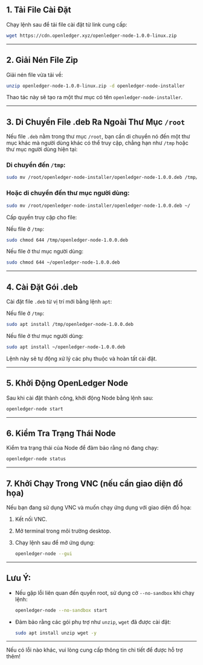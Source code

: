 
## 1. Tải File Cài Đặt
Chạy lệnh sau để tải file cài đặt từ link cung cấp:

```bash
wget https://cdn.openledger.xyz/openledger-node-1.0.0-linux.zip
```

---

## 2. Giải Nén File Zip
Giải nén file vừa tải về:

```bash
unzip openledger-node-1.0.0-linux.zip -d openledger-node-installer
```

Thao tác này sẽ tạo ra một thư mục có tên `openledger-node-installer`.

---

## 3. Di Chuyển File .deb Ra Ngoài Thư Mục `/root`
Nếu file `.deb` nằm trong thư mục `/root`, bạn cần di chuyển nó đến một thư mục khác mà người dùng khác có thể truy cập, chẳng hạn như `/tmp` hoặc thư mục người dùng hiện tại:

### Di chuyển đến `/tmp`:
```bash
sudo mv /root/openledger-node-installer/openledger-node-1.0.0.deb /tmp/
```

### Hoặc di chuyển đến thư mục người dùng:
```bash
sudo mv /root/openledger-node-installer/openledger-node-1.0.0.deb ~/
```

Cấp quyền truy cập cho file:

Nếu file ở `/tmp`:
```bash
sudo chmod 644 /tmp/openledger-node-1.0.0.deb
```

Nếu file ở thư mục người dùng:
```bash
sudo chmod 644 ~/openledger-node-1.0.0.deb
```

---

## 4. Cài Đặt Gói .deb
Cài đặt file `.deb` từ vị trí mới bằng lệnh `apt`:

Nếu file ở `/tmp`:
```bash
sudo apt install /tmp/openledger-node-1.0.0.deb
```

Nếu file ở thư mục người dùng:
```bash
sudo apt install ~/openledger-node-1.0.0.deb
```

Lệnh này sẽ tự động xử lý các phụ thuộc và hoàn tất cài đặt.

---

## 5. Khởi Động OpenLedger Node
Sau khi cài đặt thành công, khởi động Node bằng lệnh sau:

```bash
openledger-node start
```

---

## 6. Kiểm Tra Trạng Thái Node
Kiểm tra trạng thái của Node để đảm bảo rằng nó đang chạy:

```bash
openledger-node status
```

---

## 7. Khởi Chạy Trong VNC (nếu cần giao diện đồ họa)
Nếu bạn đang sử dụng VNC và muốn chạy ứng dụng với giao diện đồ họa:

1. Kết nối VNC.
2. Mở terminal trong môi trường desktop.
3. Chạy lệnh sau để mở ứng dụng:

   ```bash
   openledger-node --gui
   ```

---

## Lưu Ý:
- Nếu gặp lỗi liên quan đến quyền root, sử dụng cờ `--no-sandbox` khi chạy lệnh:

  ```bash
  openledger-node --no-sandbox start
  ```

- Đảm bảo rằng các gói phụ trợ như `unzip`, `wget` đã được cài đặt:

  ```bash
  sudo apt install unzip wget -y
  ```

---

Nếu có lỗi nào khác, vui lòng cung cấp thông tin chi tiết để được hỗ trợ thêm!
